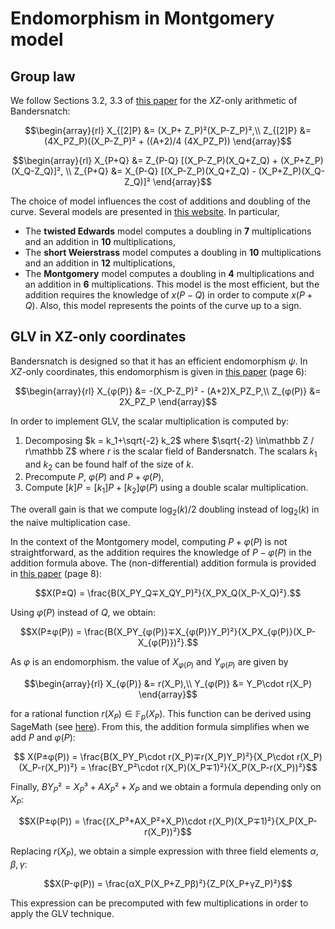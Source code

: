 # Endomorphism in Montgomery model

## Group law
We follow Sections 3.2, 3.3 of [this paper](https://eprint.iacr.org/2017/212.pdf) for the $XZ$-only arithmetic of Bandersnatch:

$$\begin{array}{rl}
X_{[2]P} &= (X_P+ Z_P)²(X_P-Z_P)²,\\
Z_{[2]P} &= (4X_PZ_P)((X_P-Z_P)² + ((A+2)/4 (4X_PZ_P))
\end{array}$$

$$\begin{array}{rl}
X_{P+Q} &= Z_{P-Q} [(X_P-Z_P)(X_Q+Z_Q) + (X_P+Z_P)(X_Q-Z_Q)]², \\
Z_{P+Q} &= X_{P-Q} [(X_P-Z_P)(X_Q+Z_Q) - (X_P+Z_P)(X_Q-Z_Q)]²
\end{array}$$

The choice of model influences the cost of additions and doubling of the curve. Several models are presented in [this website](https://hyperelliptic.org/EFD/g1p/index.html). In particular,
* The **twisted Edwards** model computes a doubling in **7** multiplications and an addition in **10** multiplications,
* The **short Weierstrass** model computes a doubling in **10** multiplications and an addition in **12** multiplications,
* The **Montgomery** model computes a doubling in **4** multiplications and an addition in **6** multiplications. This model is the most efficient, but the addition requires the knowledge of $x(P-Q)$ in order to compute $x(P+Q)$. Also, this model represents the points of the curve up to a sign.

## GLV in XZ-only coordinates
Bandersnatch is designed so that it has an efficient endomorphism $\psi$. In $XZ$-only coordinates, this endomorphism is given in [this paper](https://eprint.iacr.org/2021/1152.pdf) (page 6):

$$\begin{array}{rl}
X_{φ(P)} &= -(X_P-Z_P)² - (A+2)X_PZ_P,\\
Z_{φ(P)} &= 2X_PZ_P
\end{array}$$

In order to implement GLV, the scalar multiplication is computed by:
1. Decomposing $k = k_1+\sqrt{-2} k_2$ where $\sqrt{-2} \in\mathbb Z / r\mathbb Z$ where $r$ is the scalar field of Bandersnatch. The scalars $k_1$ and $k_2$ can be found half of the size of $k$.
2. Precompute $P$, $φ(P)$ and $P+φ(P)$,
3. Compute $[k]P = [k_1]P + [k_2] φ(P)$ using a double scalar multiplication.

The overall gain is that we compute $\log_2(k)/2$ doubling instead of $\log_2(k)$ in the naive multiplication case.

In the context of the Montgomery model, computing $P+φ(P)$ is not straightforward, as the addition requires the knowledge of $P-φ(P)$ in the addition formula above. The (non-differential) addition formula is provided in [this paper](https://www.iacr.org/archive/eurocrypt2014/84410275/84410275.pdf) (page 8):

$$X(P±Q) = \frac{B(X_PY_Q∓X_QY_P)²}{X_PX_Q(X_P-X_Q)²}.$$

Using $φ(P)$ instead of $Q$, we obtain:

$$X(P±φ(P)) = \frac{B(X_PY_{φ(P)}∓X_{φ(P)}Y_P)²}{X_PX_{φ(P)}(X_P-X_{φ(P)})²}.$$

As $φ$ is an endomorphism. the value of $X_{φ(P)}$ and $Y_{φ(P)}$ are given by

$$\begin{array}{rl}
X_{φ(P)} &= r(X_P),\\
Y_{φ(P)} &= Y_P\cdot r(X_P)
\end{array}$$

for a rational function $r(X_P) \in \mathbb F_p(X_P)$.
This function can be derived using SageMath (see [here](sage/φ.sage)).
From this, the addition formula simplifies when we add $P$ and $φ(P)$:

$$
X(P±φ(P)) = \frac{B(X_PY_P\cdot r(X_P)∓r(X_P)Y_P)²}{X_P\cdot r(X_P)(X_P-r(X_P))²}
= \frac{BY_P²\cdot r(X_P)(X_P∓1)²}{X_P(X_P-r(X_P))²}$$

Finally, $BY_P² = X_P³+AX_P²+X_P$ and we obtain a formula depending only on $X_P$:

$$X(P±φ(P)) = \frac{(X_P³+AX_P²+X_P)\cdot r(X_P)(X_P∓1)²}{X_P(X_P-r(X_P))²}$$

Replacing $r(X_P)$, we obtain a simple expression with three field elements $α,β,γ$:

$$X(P-φ(P)) = \frac{αX_P(X_P+Z_Pβ)²}{Z_P(X_P+γZ_P)²}$$

This expression can be precomputed with few multiplications in order to apply the GLV technique.
